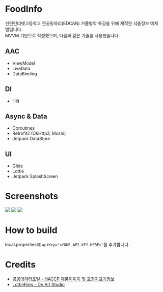 # FoodInfo
선린인터넷고등학교 전공동아리(EDCAN) 겨울방학 특강을 위해 제작한 식품정보 예제 앱입니다.  
MVVM 기반으로 작성했으며, 다음과 같은 기술을 사용했습니다.

## AAC
- ViewModel
- LiveData
- DataBinding

## DI
- Hilt

## Async & Data
- Coroutines
- Retrofit2 (OkHttp3, Moshi)
- Jetpack DataStore

## UI
- Glide
- Lottie
- Jetpack SplashScreen

# Screenshots
![](images/img1.gif)
![](images/img2.gif)
![](images/img3.gif)

# How to build
local.properties에 ```apiKey="<YOUR_API_KEY_HERE>"```를 추가합니다.

# Credits
- [공공데이터포털 - HACCP 제품이미지 및 포장지표기정보](https://www.data.go.kr/tcs/dss/selectApiDataDetailView.do?publicDataPk=15033307)
- [LottieFiles - De Art Studio](https://lottiefiles.com/deartstudio)
